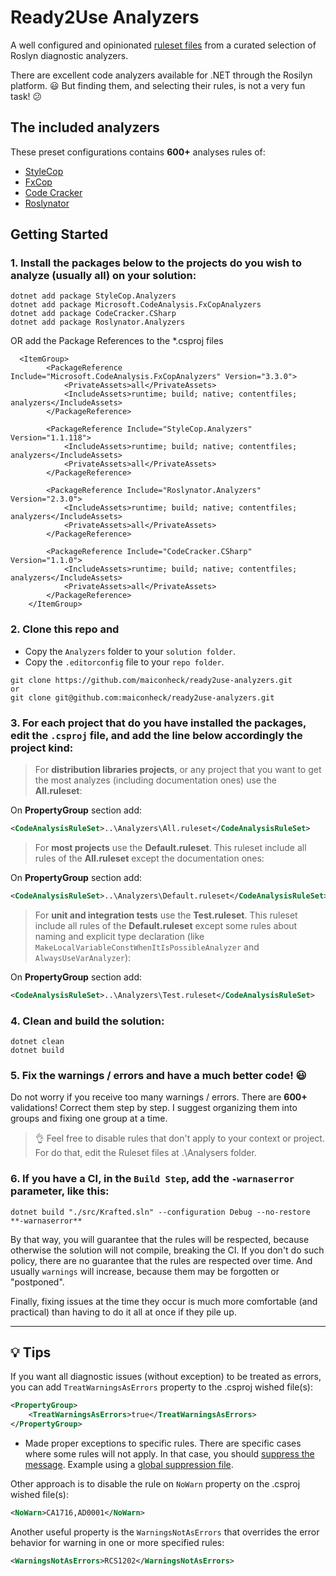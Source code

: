 # Ready2Use Analyzers
A well configured and opinionated [ruleset files](https://docs.microsoft.com/en-us/visualstudio/code-quality/using-rule-sets-to-group-code-analysis-rules?view=vs-2017#rule-set-format) from a curated selection of Roslyn diagnostic analyzers.

There are excellent code analyzers available for .NET through the Rosilyn platform. 😃 But finding them, and selecting their rules, is not a very fun task! 😕

## The included analyzers

These preset configurations contains **600+** analyses rules of:

* [StyleCop](https://github.com/DotNetAnalyzers/StyleCopAnalyzers)
* [FxCop](https://github.com/dotnet/roslyn-analyzers)
* [Code Cracker](https://github.com/code-cracker/code-cracker)
* [Roslynator](https://github.com/JosefPihrt/Roslynator)

## Getting Started
### 1. Install the packages below to the projects do you wish to analyze **(usually all)** on your solution:

```
dotnet add package StyleCop.Analyzers
dotnet add package Microsoft.CodeAnalysis.FxCopAnalyzers
dotnet add package CodeCracker.CSharp
dotnet add package Roslynator.Analyzers
```

OR add the Package References to the *.csproj files

```
  <ItemGroup>
		<PackageReference Include="Microsoft.CodeAnalysis.FxCopAnalyzers" Version="3.3.0">
			<PrivateAssets>all</PrivateAssets>
			<IncludeAssets>runtime; build; native; contentfiles; analyzers</IncludeAssets>
		</PackageReference>

		<PackageReference Include="StyleCop.Analyzers" Version="1.1.118">
			<IncludeAssets>runtime; build; native; contentfiles; analyzers</IncludeAssets>
			<PrivateAssets>all</PrivateAssets>
		</PackageReference>

		<PackageReference Include="Roslynator.Analyzers" Version="2.3.0">
			<IncludeAssets>runtime; build; native; contentfiles; analyzers</IncludeAssets>
			<PrivateAssets>all</PrivateAssets>
		</PackageReference>

		<PackageReference Include="CodeCracker.CSharp" Version="1.1.0">
			<IncludeAssets>runtime; build; native; contentfiles; analyzers</IncludeAssets>
			<PrivateAssets>all</PrivateAssets>
		</PackageReference>
	</ItemGroup>
```

### 2. Clone this repo and
- Copy the `Analyzers` folder to your `solution folder`.
- Copy the `.editorconfig` file to your `repo folder`.

```
git clone https://github.com/maiconheck/ready2use-analyzers.git
or
git clone git@github.com:maiconheck/ready2use-analyzers.git
```

### 3. For each project that do you have installed the packages, edit the `.csproj` file, and add the line below accordingly the project kind:

>For **distribution libraries projects**, or any project that you want to get the most analyzes (including documentation ones)
use the **All.ruleset**:

On **PropertyGroup** section add:
```XML
<CodeAnalysisRuleSet>..\Analyzers\All.ruleset</CodeAnalysisRuleSet>
```

>For **most projects** use the **Default.ruleset**. This ruleset include all rules of the **All.ruleset** except the documentation ones:

On **PropertyGroup** section add:
```XML
<CodeAnalysisRuleSet>..\Analyzers\Default.ruleset</CodeAnalysisRuleSet>
```

>For **unit and integration tests** use the **Test.ruleset**. This ruleset include all rules of the **Default.ruleset** except some rules about naming and explicit type declaration (like `MakeLocalVariableConstWhenItIsPossibleAnalyzer` and `AlwaysUseVarAnalyzer`):

On **PropertyGroup** section add:
```XML
<CodeAnalysisRuleSet>..\Analyzers\Test.ruleset</CodeAnalysisRuleSet>
```

### 4. Clean and build the solution:
```
dotnet clean
dotnet build
```

### 5. Fix the warnings / errors and have a much better code! 😃
Do not worry if you receive too many warnings / errors. There are **600+** validations!
Correct them step by step. I suggest organizing them into groups and fixing one group at a time.

>👌 Feel free to disable rules that don't apply to your context or project.
> For do that, edit the Ruleset files at .\Analysers folder.

### 6. If you have a CI, in the `Build Step`, add the `-warnaserror` parameter, like this:
```
dotnet build "./src/Krafted.sln" --configuration Debug --no-restore **-warnaserror**
```

By that way, you will guarantee that the rules will be respected, because otherwise the solution will not compile,
breaking the CI.
If you don't do such policy, there are no guarantee that the rules are respected over time.
And usually `warnings` will increase, because them may be forgotten or "postponed".

Finally, fixing issues at the time they occur is much more comfortable (and practical) than having to do it all at once if they pile up.

---
## 💡 Tips
If you want all diagnostic issues (without exception) to be treated as errors, you can add `TreatWarningsAsErrors` property to the .csproj wished file(s):
```XML
<PropertyGroup>
    <TreatWarningsAsErrors>true</TreatWarningsAsErrors>
</PropertyGroup>
```

* Made proper exceptions to specific rules.
There are specific cases where some rules will not apply. In that case, you should [suppress the message](https://docs.microsoft.com/pt-br/visualstudio/code-quality/in-source-suppression-overview?view=vs-2017#global-suppression-file).
Example using a [global suppression file](https://github.com/maiconheck/shared-kernel/blob/master/src/SharedKernel/GlobalSuppressions.cs).

Other approach is to disable the rule on `NoWarn` property on the .csproj wished file(s):
```XML
<NoWarn>CA1716,AD0001</NoWarn>
```

Another useful property is the `WarningsNotAsErrors` that overrides the error behavior for warning in one or more specified rules:
```XML
<WarningsNotAsErrors>RCS1202</WarningsNotAsErrors>
```
